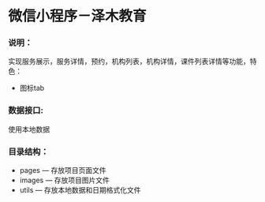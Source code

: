 # 微信小程序－泽木教育

### 说明：

实现服务展示，服务详情，预约，机构列表，机构详情，课件列表详情等功能，特色：
- 图标tab

### 数据接口:

使用本地数据

### 目录结构：

- pages — 存放项目页面文件
- images — 存放项目图片文件
- utils — 存放本地数据和日期格式化文件
 
